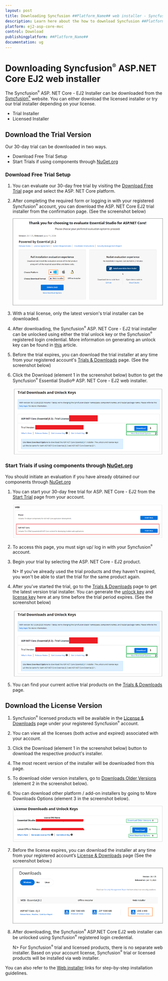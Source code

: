 ```yaml
---
layout: post
title: Downloading Syncfusion ##Platform_Name## web installer - Syncfusion
description: Learn here about the how to download Syncfusion ##Platform_Name## web installer from our syncfusion website with license.
platform: ej2-asp-core-mvc
control: Download
publishingplatform: ##Platform_Name##
documentation: ug
---
```


# Downloading Syncfusion<sup style="font-size:70%">&reg;</sup> ASP.NET Core EJ2 web installer

The Syncfusion<sup style="font-size:70%">&reg;</sup> ASP. NET Core - EJ2 Installer can be downloaded from the [Syncfusion<sup style="font-size:70%">&reg;</sup>](https://www.syncfusion.com/aspnet-core-ui-controls) website. You can either download the licensed installer or try our trial installer depending on your license.

* Trial Installer
* Licensed Installer

## Download the Trial Version

Our 30-day trial can be downloaded in two ways.

* Download Free Trial Setup
* Start Trials if using components through [NuGet.org](https://www.nuget.org/packages?q=syncfusion)

### Download Free Trial Setup

1. You can evaluate our 30-day free trial by visiting the [Download Free Trial](https://www.syncfusion.com/downloads) page and select the ASP. NET Core platform.

2. After completing the required form or logging in with your registered Syncfusion<sup style="font-size:70%">&reg;</sup> account, you can download the ASP. NET Core EJ2 trial installer from the confirmation page. (See the screenshot below)

    ![Trial Confirmation](images/trial-confirmation.PNG)

3. With a trial license, only the latest version's trial installer can be downloaded.

4. After downloading, the Syncfusion<sup style="font-size:70%">&reg;</sup> ASP. NET Core - EJ2 trial installer can be unlocked using either the trial unlock key or the Syncfusion<sup style="font-size:70%">&reg;</sup> registered login credential. More information on generating an unlock key can be found in [this](https://www.syncfusion.com/kb/8069/how-to-generate-unlock-key-for-essentials-studio-products) article.

5. Before the trial expires, you can download the trial installer at any time from your registered account's [Trials & Downloads](https://www.syncfusion.com/account/manage-trials/downloads) page. (See the screenshot below)

6. Click the Download (element 1 in the screenshot below) button to get the Syncfusion<sup style="font-size:70%">&reg;</sup> Essential Studio&reg; ASP. NET Core - EJ2 web installer.

    ![Start Trial download](images/start-trial-download-installer.png)


### Start Trials if using components through [NuGet.org](https://www.nuget.org/packages?q=syncfusion)

You should initiate an evaluation if you have already obtained our components through [NuGet.org](https://www.nuget.org/packages?q=syncfusion)

1. You can start your 30-day free trial for ASP. NET Core - EJ2 from the [Start Trial](https://www.syncfusion.com/account/manage-trials/start-trials) page from your account.

    ![Trial Download](images/start-trial-download.PNG)

2. To access this page, you must sign up/ log in with your Syncfusion<sup style="font-size:70%">&reg;</sup> account.

3. Begin your trial by selecting the ASP. NET Core - EJ2 product.

   N> If you've already used the trial products and they haven't expired, you won't be able to start the trial for the same product again.

4. After you've started the trial, go to the [Trials & Downloads](https://www.syncfusion.com/account/manage-trials/downloads) page to get the latest version trial installer. You can generate the [unlock key](https://www.syncfusion.com/kb/8069/how-to-generate-unlock-key-for-essentials-studio-products) and [license key](https://ej2.syncfusion.com/aspnetcore/documentation/licensing/how-to-generate) here at any time before the trial period expires. (See the screenshot below)

    ![Start Trial Download](images/start-trial-download-installer.png)

5. You can find your current active trial products on the [Trials & Downloads](https://www.syncfusion.com/account/manage-trials/downloads) page.

## Download the License Version

1. Syncfusion<sup style="font-size:70%">&reg;</sup> licensed products will be available in the [License & Downloads](https://www.syncfusion.com/account/downloads) page under your registered Syncfusion<sup style="font-size:70%">&reg;</sup> account.

2. You can view all the licenses (both active and expired) associated with your account.

3. Click the Download (element 1 in the screenshot below) button to download the respective product's installer.

4. The most recent version of the installer will be downloaded from this page.

5. To download older version installers, go to [Downloads Older Versions](https://www.syncfusion.com/account/downloads/studio) (element 2 in the screenshot below).

6. You can download other platform / add-on installers by going to More Downloads Options (element 3 in the screenshot below).

    ![License Download Installer](images/license-download.png)

7. Before the license expires, you can download the installer at any time from your registered account’s [License & Downloads](https://www.syncfusion.com/account/downloads) page (See the screenshot below.)
   
    ![License and downloads of Syncfusion Essential Studio](images/start-trial-download-web-installer.png)
   
8. After downloading, the Syncfusion<sup style="font-size:70%">&reg;</sup> ASP.NET Core EJ2 web installer can be unlocked using Syncfusion<sup style="font-size:70%">&reg;</sup> registered login credential.

   N> For Syncfusion<sup style="font-size:70%">&reg;</sup> trial and licensed products, there is no separate web installer. Based on your account license, Syncfusion<sup style="font-size:70%">&reg;</sup> trial or licensed products will be installed via web installer.
    

You can also refer to the [Web installer](https://ej2.syncfusion.com/aspnetcore/documentation/installation/web-installer/how-to-install) links for step-by-step installation guidelines.
